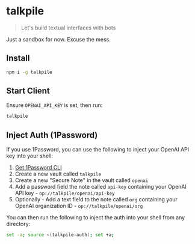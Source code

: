 # talkpile

> Let's build textual interfaces with bots

Just a sandbox for now. Excuse the mess.


## Install
```sh
npm i -g talkpile
```

## Start Client

Ensure `OPENAI_API_KEY` is set, then run:

```sh
talkpile
```

## Inject Auth (1Password)

If you use 1Password, you can use the following to inject your OpenAI API key into your shell:

1. [Get 1Password CLI](https://1password.com/downloads/command-line/)
2. Create a new vault called `talkpile`
3. Create a new "Secure Note" in the vault called `openai`
4. Add a password field the note called `api-key` containing your OpenAI API key - `op://talkpile/openai/api-key`
5. Optionally - Add a text field to the note called `org` containing your OpenAI organization ID - `op://talkpile/openai/org`

You can then run the following to inject the auth into your shell from any directory:

```sh
set -a; source <(talkpile-auth); set +a;
```
